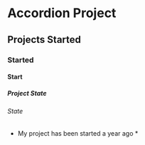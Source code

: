# Accordion Project
## Projects Started
### Started
#### Start
##### Project State 
###### State

* My project has been started a year ago *
